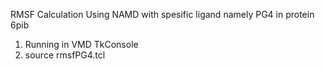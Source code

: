 RMSF Calculation Using NAMD with spesific ligand namely PG4 in protein 6pib

1. Running in VMD TkConsole
2. source rmsfPG4.tcl
